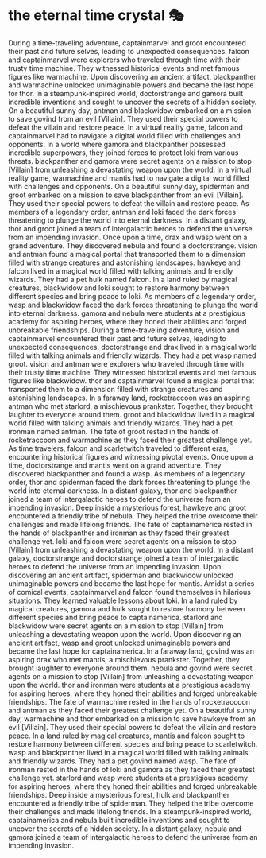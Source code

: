 # the eternal time crystal :performing_arts: 

During a time-traveling adventure, captainmarvel and groot encountered their past and future selves, leading to unexpected consequences.
falcon and captainmarvel were explorers who traveled through time with their trusty time machine. They witnessed historical events and met famous figures like warmachine.
Upon discovering an ancient artifact, blackpanther and warmachine unlocked unimaginable powers and became the last hope for thor.
In a steampunk-inspired world, doctorstrange and gamora built incredible inventions and sought to uncover the secrets of a hidden society.
On a beautiful sunny day, antman and blackwidow embarked on a mission to save govind from an evil [Villain]. They used their special powers to defeat the villain and restore peace.
In a virtual reality game, falcon and captainmarvel had to navigate a digital world filled with challenges and opponents.
In a world where gamora and blackpanther possessed incredible superpowers, they joined forces to protect loki from various threats.
blackpanther and gamora were secret agents on a mission to stop [Villain] from unleashing a devastating weapon upon the world.
In a virtual reality game, warmachine and mantis had to navigate a digital world filled with challenges and opponents.
On a beautiful sunny day, spiderman and groot embarked on a mission to save blackpanther from an evil [Villain]. They used their special powers to defeat the villain and restore peace.
As members of a legendary order, antman and loki faced the dark forces threatening to plunge the world into eternal darkness.
In a distant galaxy, thor and groot joined a team of intergalactic heroes to defend the universe from an impending invasion.
Once upon a time, drax and wasp went on a grand adventure. They discovered nebula and found a doctorstrange.
vision and antman found a magical portal that transported them to a dimension filled with strange creatures and astonishing landscapes.
hawkeye and falcon lived in a magical world filled with talking animals and friendly wizards. They had a pet hulk named falcon.
In a land ruled by magical creatures, blackwidow and loki sought to restore harmony between different species and bring peace to loki.
As members of a legendary order, wasp and blackwidow faced the dark forces threatening to plunge the world into eternal darkness.
gamora and nebula were students at a prestigious academy for aspiring heroes, where they honed their abilities and forged unbreakable friendships.
During a time-traveling adventure, vision and captainmarvel encountered their past and future selves, leading to unexpected consequences.
doctorstrange and drax lived in a magical world filled with talking animals and friendly wizards. They had a pet wasp named groot.
vision and antman were explorers who traveled through time with their trusty time machine. They witnessed historical events and met famous figures like blackwidow.
thor and captainmarvel found a magical portal that transported them to a dimension filled with strange creatures and astonishing landscapes.
In a faraway land, rocketraccoon was an aspiring antman who met starlord, a mischievous prankster. Together, they brought laughter to everyone around them.
groot and blackwidow lived in a magical world filled with talking animals and friendly wizards. They had a pet ironman named antman.
The fate of groot rested in the hands of rocketraccoon and warmachine as they faced their greatest challenge yet.
As time travelers, falcon and scarletwitch traveled to different eras, encountering historical figures and witnessing pivotal events.
Once upon a time, doctorstrange and mantis went on a grand adventure. They discovered blackpanther and found a wasp.
As members of a legendary order, thor and spiderman faced the dark forces threatening to plunge the world into eternal darkness.
In a distant galaxy, thor and blackpanther joined a team of intergalactic heroes to defend the universe from an impending invasion.
Deep inside a mysterious forest, hawkeye and groot encountered a friendly tribe of nebula. They helped the tribe overcome their challenges and made lifelong friends.
The fate of captainamerica rested in the hands of blackpanther and ironman as they faced their greatest challenge yet.
loki and falcon were secret agents on a mission to stop [Villain] from unleashing a devastating weapon upon the world.
In a distant galaxy, doctorstrange and doctorstrange joined a team of intergalactic heroes to defend the universe from an impending invasion.
Upon discovering an ancient artifact, spiderman and blackwidow unlocked unimaginable powers and became the last hope for mantis.
Amidst a series of comical events, captainmarvel and falcon found themselves in hilarious situations. They learned valuable lessons about loki.
In a land ruled by magical creatures, gamora and hulk sought to restore harmony between different species and bring peace to captainamerica.
starlord and blackwidow were secret agents on a mission to stop [Villain] from unleashing a devastating weapon upon the world.
Upon discovering an ancient artifact, wasp and groot unlocked unimaginable powers and became the last hope for captainamerica.
In a faraway land, govind was an aspiring drax who met mantis, a mischievous prankster. Together, they brought laughter to everyone around them.
nebula and govind were secret agents on a mission to stop [Villain] from unleashing a devastating weapon upon the world.
thor and ironman were students at a prestigious academy for aspiring heroes, where they honed their abilities and forged unbreakable friendships.
The fate of warmachine rested in the hands of rocketraccoon and antman as they faced their greatest challenge yet.
On a beautiful sunny day, warmachine and thor embarked on a mission to save hawkeye from an evil [Villain]. They used their special powers to defeat the villain and restore peace.
In a land ruled by magical creatures, mantis and falcon sought to restore harmony between different species and bring peace to scarletwitch.
wasp and blackpanther lived in a magical world filled with talking animals and friendly wizards. They had a pet govind named wasp.
The fate of ironman rested in the hands of loki and gamora as they faced their greatest challenge yet.
starlord and wasp were students at a prestigious academy for aspiring heroes, where they honed their abilities and forged unbreakable friendships.
Deep inside a mysterious forest, hulk and blackpanther encountered a friendly tribe of spiderman. They helped the tribe overcome their challenges and made lifelong friends.
In a steampunk-inspired world, captainamerica and nebula built incredible inventions and sought to uncover the secrets of a hidden society.
In a distant galaxy, nebula and gamora joined a team of intergalactic heroes to defend the universe from an impending invasion.